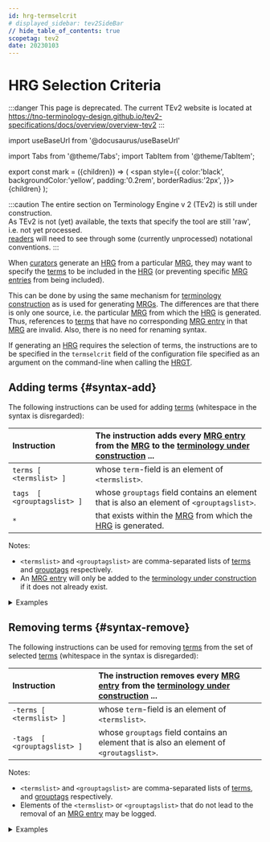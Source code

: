 ```yaml
---
id: hrg-termselcrit
# displayed_sidebar: tev2SideBar
// hide_table_of_contents: true
scopetag: tev2
date: 20230103
---
```


# HRG Selection Criteria

:::danger This page is deprecated.
The current TEv2 website is located at https://tno-terminology-design.github.io/tev2-specifications/docs/overview/overview-tev2
:::

import useBaseUrl from '@docusaurus/useBaseUrl'

import Tabs from '@theme/Tabs';
import TabItem from '@theme/TabItem';

<!-- Use 'Mark' as an HTML tag, e.g. <mark>text to mark</Mark?-->

export const mark = ({children}) => (
<span style={{ color:'black', backgroundColor:'yellow', padding:'0.2rem', borderRadius:'2px', }}>
{children}
</span> );

:::caution
The entire section on Terminology Engine v 2 (TEv2) is still under construction.<br/>
As TEv2 is not (yet) available, the texts that specify the tool are still 'raw', i.e. not yet processed.<br/>[readers](@) will need to see through some (currently unprocessed) notational conventions.
:::

When [curators](@) generate an [HRG](@) from a particular [MRG](@), they may want to specify the [terms](@) to be included in the [HRG](@) (or preventing specific [MRG entries](@) from being included).

This can be done by using the same mechanism for [terminology construction](/docs/tev2/spec-tools/terminology-construction) as is used for generating [MRGs](@). The differences are that there is only one source, i.e. the particular [MRG](@) from which the [HRG](@) is generated. Thus, references to [terms](@) that have no corresponding [MRG entry](@) in that [MRG](@) are invalid. Also, there is no need for renaming syntax.

If generating an [HRG](@) requires the selection of terms, the instructions are to be specified in the `termselcrit` field of the configuration file specified as an argument on the command-line when calling the [HRGT](@).

## Adding terms {#syntax-add}

The following instructions can be used for adding [terms](@) (whitespace in the syntax is disregarded):

| Instruction                 | The instruction adds every [MRG entry](@) from the [MRG](@) to the [terminology under construction](@) ... |
| :-------------------------- | :--------------------------------------------------------------------------------------------------------- |
| `terms [ <termslist> ]`     | whose `term`-field is an element of `<termslist>`.                                                         |
| `tags  [ <grouptagslist> ]` | whose `grouptags` field contains an element that is also an element of `<grouptagslist>`.                  |
| `*`                         | that exists within the [MRG](@) from which the [HRG](@) is generated.                                      |

Notes:

- `<termslist>` and `<grouptagslist>` are comma-separated lists of [terms](@) and [grouptags](@) respectively.
- An [MRG entry](@) will only be added to the [terminology under construction](@) if it does not already exist.

<details>
<summary>Examples</summary>

| Instruction                   | What it does when processed                                                                                                               |
| :---------------------------- | :---------------------------------------------------------------------------------------------------------------------------------------- |
| `terms[party]`                | finds the [MRG entry](@) associated with the [term](@) `party`, and adds it to the selected set of [terms](@).                            |
| `tags[management,governance]` | finds the [MRG entries](@) associated with the [terms](@) `management` and `governance`, and adds them to the selected set of [terms](@). |
| `*`                           | selects all [terms](@) from the [MRG](@), and adds them to the selected set of [terms](@).                                                |

</details>

## Removing terms {#syntax-remove}

The following instructions can be used for removing [terms](@) from the set of selected [terms](@) (whitespace in the syntax is disregarded):

| Instruction                  | The instruction removes every [MRG entry](@) from the [terminology under construction](@) ... |
| :--------------------------- | :-------------------------------------------------------------------------------------------- |
| `-terms [ <termslist> ]`     | whose `term`-field is an element of `<termslist>`.                                            |
| `-tags  [ <grouptagslist> ]` | whose `grouptags` field contains an element that is also an element of `<groutagslist>`.      |

Notes:

- `<termslist>` and `<grouptagslist>` are comma-separated lists of [terms](@), and [grouptags](@) respectively.
- Elements of the `<termslist>` or `<grouptagslist>` that do not lead to the removal of an [MRG entry](@) may be logged.

<details>
<summary>Examples</summary>

| Instruction            | What it does when processed                                                           |
| :--------------------- | :------------------------------------------------------------------------------------ |
| `-terms[party, actor]` | removes the [MRG entries](@) that have either `party` or `actor` in its `term` field. |
| `-tags[management]`    | removes all [MRG entries](@) that have a [grouptag](@) `management`.                  |

</details>
